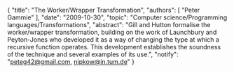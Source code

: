 {
    "title": "The Worker/Wrapper Transformation",
    "authors": [
        "Peter Gammie"
    ],
    "date": "2009-10-30",
    "topic": "Computer science/Programming languages/Transformations",
    "abstract": "Gill and Hutton formalise the worker/wrapper transformation, building on the work of Launchbury and Peyton-Jones who developed it as a way of changing the type at which a recursive function operates. This development establishes the soundness of the technique and several examples of its use.",
    "notify": "peteg42@gmail.com, nipkow@in.tum.de"
}
